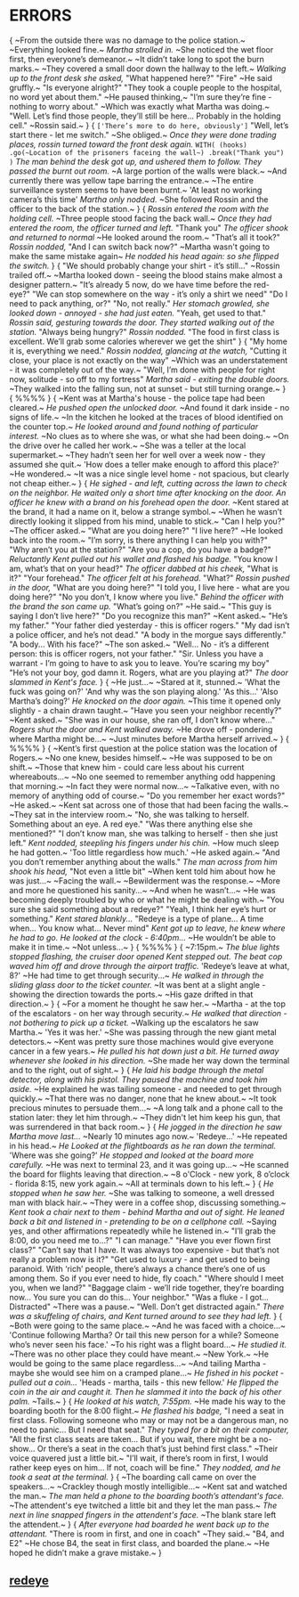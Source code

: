 # ERRORS
{
~From the outside there was no damage to the police station.~
~Everything looked fine.~
*Martha strolled in.*
~She noticed the wet floor first, then everyone’s demeanor.~
~It didn’t take long to spot the burn marks.~
~They covered a small door down the hallway to the left.~
*Walking up to the front desk she asked,*
"What happened here?"
"Fire"
~He said gruffly.~
"Is everyone alright?"
"They took a couple people to the hospital, no word yet about them."
~He paused thinking,~
"I’m sure they’re fine - nothing to worry about."
~Which was exactly what Martha was doing.~
"Well.
Let’s find those people, they’ll still be here... 
Probably in the holding cell."
~Rossin said.~
}
{
`['There’s more to do here, obviously']`
"Well, let’s start there - let me switch."
~She obliged.~
*Once they were done trading places, rossin turned toward the front desk again.*
`WITH(
    (hooks)
    .go(~Location of the prisoners faceing the wall~)
    .break("Thank you")
    )`
*The man behind the desk got up, and ushered them to follow.*
*They passed the burnt out room.*
~A large portion of the walls were black.~
~And currently there was yellow tape barring the entrance.~
~The entire surveillance system seems to have been burnt.~
'At least no working camera’s this time'
*Martha only nodded.*
~She followed Rossin and the officer to the back of the station.~
}
{
*Rossin entered the room with the holding cell.*
~Three people stood facing the back wall.~
*Once they had entered the room, the officer turned and left.*
"Thank you"
*The officer shook and returned to normal*
~He looked around the room.~
"That’s all it took?"
*Rossin nodded,*
"And I can switch back now?"
~Martha wasn't going to make the same mistake again~
*He nodded his head again: so she flipped the switch.*
}
{
"We should probably change your shirt - it’s still..."
~Rossin trailed off.~
~Martha looked down - seeing the blood stains make almost a designer pattern.~
"It’s already 5 now, do we have time before the red-eye?"
"We can stop somewhere on the way - it’s only a shirt we need"
"Do I need to pack anything, or?"
"No, not really."
*Her stomach growled, she looked down - annoyed - she had just eaten.*
"Yeah, get used to that."
*Rossin said, gesturing towards the door.*
*They started walking out of the station.*
"Always being hungry?"
*Rossin nodded.*
"The food in first class is excellent. 
We’ll grab some calories wherever we get the shirt"
}
{
"My home it is, everything we need."
*Rossin nodded, glancing at the watch,*
"Cutting it close, your place is not exactly on the way"
~Which was an understatement - it was completely out of the way.~
"Well, I’m done with people for right now, solitude - so off to my fortress"
*Martha said - exiting the double doors.*
~They walked into the falling sun, not at sunset - but still turning orange.~
}
{
%%%%
}
{
~Kent was at Martha's house - the police tape had been cleared.~
*He pushed open the unlocked door.*
~And found it dark inside - no signs of life.~
~In the kitchen he looked at the traces of blood identified on the counter top.~
*He looked around and found nothing of particular interest.*
~No clues as to where she was, or what she had been doing.~
~On the drive over he called her work.~
~She was a teller at the local supermarket.~
~They hadn’t seen her for well over a week now - they assumed she quit.~
'How does a teller make enough to afford this place?'
~He wondered.~
~It was a nice single level home - not spacious, but clearly not cheap either.~
}
{
*He sighed - and left, cutting across the lawn to check on the neighbor.*
*He waited only a short time after knocking on the door.*
*An officer he knew with a brand on his forehead open the door.*
~Kent stared at the brand, it had a name on it, below a strange symbol.~
~When he wasn’t directly looking it slipped from his mind, unable to stick.~
"Can I help you?"
~The officer asked.~
"What are you doing here?"
"I live here?"
~He looked back into the room.~
"I’m sorry, is there anything I can help you with?"
"Why aren’t you at the station?"
"Are you a cop, do you have a badge?"
*Reluctantly Kent pulled out his wallet and flashed his badge.*
"You know I am, what’s that on your head?"
*The officer dabbed at his cheek,*
"What is it?"
"Your forehead."
*The officer felt at his forehead.*
"What?"
*Rossin pushed in the door,*
"What are you doing here?"
"I told you, I live here - what are you doing here?"
"No you don’t, I know where you live."
*Behind the officer with the brand the son came up.*
"What’s going on?"
~He said.~
"This guy is saying I don’t live here?"
"Do you recognize this man?"
~Kent asked.~
"He’s my father."
"Your father died yesterday - this is officer rogers."
"My dad isn’t a police officer, and he’s not dead."
"A body in the morgue says differently."
"A body...
With his face?"
~The son asked.~
"Well...
No - it’s a different person: this is officer rogers, not your father."
"Sir.
Unless you have a warrant - I’m going to have to ask you to leave.
You’re scaring my boy"
"He’s not your boy, god damn it.
Rogers, what are you playing at?"
*The door slammed in Kent's face.*
}
{
~He just...~
~Stared at it, stunned.~
'What the fuck was going on?'
'And why was the son playing along.'
'As this...'
'Also Martha’s doing?'
*He knocked on the door again.*
~This time it opened only slightly - a chain drawn taught.~
"Have you seen your neighbor recently?"
~Kent asked.~
"She was in our house, she ran off, I don’t know where..."
*Rogers shut the door and Kent walked away.*
~He drove off - pondering where Martha might be...~
~Just minutes before Martha herself arrived.~
}
{
%%%%
}
{
~Kent’s first question at the police station was the location of Rogers.~
~No one knew, besides himself.~
~He was supposed to be on shift.~
~Those that knew him - could care less about his current whereabouts...~
~No one seemed to remember anything odd happening that morning.~
~In fact they were normal now...~
~Talkative even, with no memory of anything odd of course.~
"Do you remember her exact words?"
~He asked.~
~Kent sat across one of those that had been facing the walls.~
~They sat in the interview room.~
"No, she was talking to herself.
Something about an eye.
A red eye."
"Was there anything else she mentioned?"
"I don’t know man, she was talking to herself - then she just left."
*Kent nodded, steepling his fingers under his chin.*
~How much sleep he had gotten.~
'Too little regardless how much.'
~He asked again.~
"And you don’t remember anything about the walls."
*The man across from him shook his head,*
"Not even a little bit"
~When kent told him about how he was just...~
~Facing the wall.~
~Bewilderment was the response.~
~More and more he questioned his sanity...~
~And when he wasn’t...~
~He was becoming deeply troubled by who or what he might be dealing with.~
"You sure she said something about a redeye?"
"Yeah, I think her eye’s hurt or something."
*Kent stared blankly...*
"Redeye is a type of plane...
A time when...
You know what...
Never mind"
*Kent got up to leave, he knew where he had to go.*
*He looked at the clock - 6:40pm...*
~He wouldn’t be able to make it in time.~
~Not unless...~
}
{
%%%%
}
{
~7:15pm.~
*The blue lights stopped flashing, the cruiser door opened*
*Kent stepped out.*
*The beat cop waved him off and drove through the airport traffic.*
'Redeye’s leave at what, 8?'
~He had time to get through security...~
*He walked in through the sliding glass door to the ticket counter.*
~It was bent at a slight angle - showing the direction towards the ports.~
~His gaze drifted in that direction.~
}
{
~For a moment he thought he saw her.~
~Martha - at the top of the escalators - on her way through security.~
*He walked that direction - not bothering to pick up a ticket.*
~Walking up the escalators he saw Martha.~
'Yes it was her.'
~She was passing through the new giant metal detectors.~
~Kent was pretty sure those machines would give everyone cancer in a few years.~
*He pulled his hat down just a bit.*
*He turned away whenever she looked in his direction.*
~She made her way down the terminal and to the right, out of sight.~
}
{
*He laid his badge through the metal detector, along with his pistol.*
*They paused the machine and took him aside.*
~He explained he was tailing someone - and needed to get through quickly.~
~That there was no danger, none that he knew about.~
~It took precious minutes to persuade them...~
~A long talk and  a phone call to the station later: they let him through.~
~They didn't let him keep his gun, that was surrendered in that back room.~
}
{
*He jogged in the direction he saw Martha move last...*
~Nearly 10 minutes ago now.~
'Redeye...'
~He repeated in his head.~
*He Looked at the flightboards as he ran down the terminal.*
'Where was she going?'
*He stopped and looked at the board more carefully.*
~He was next to terminal 23, and it was going up...~
~He scanned the board for flights leaving that direction.~
~8 o'Clock - new york, 8 o’clock - florida 8:15, new york again.~
~All at terminals down to his left.~
}
{
*He stopped when he saw her.*
~She was talking to someone, a well dressed man with black hair.~
~They were in a coffee shop, discussing something.~
*Kent took a chair next to them - behind Martha and out of sight.*
*He leaned back a bit and listened in - pretending to be on a cellphone call.*
~Saying yes, and other affirmations repeatedly while he listened in.~
"I’ll grab the 8:00, do you need me to...?"
"I can manage."
"Have you ever flown first class?"
"Can’t say that I have. 
It was always too expensive - but that’s not really a problem now is it?"
"Get used to luxury - and get used to being paranoid. 
With ‘rich’ people, there’s always a chance there’s one of us among them. 
So if you ever need to hide, fly coach."
"Where should I meet you, when we land?"
"Baggage claim - we’ll ride together, they’re boarding now...
You sure you can do this...
Your neighbor."
"Was a fluke - I got...
Distracted"
~There was a pause.~
"Well.
Don’t get distracted again."
*There was a skuffeling of chairs, and Kent turned around to see they had left.*
}
{
~Both were going to the same place.~
~And he was faced with a choice...~
'Continue following Martha? 
Or tail this new person for a while? 
Someone who’s never seen his face.'
~To his right was a flight board...~
*He studied it.*
~There was no other place they could have meant.~
~New York.~
~He would be going to the same place regardless...~
~And tailing Martha - maybe she would see him on a cramped plane...~
*He fished in his pocket - pulled out a coin...*
'Heads - martha, tails - this new fellow.'
*He flipped the coin in the air and caught it.*
*Then he slammed it into the back of his other palm.*
~Tails.~
}
{
*He looked at his watch, 7:55pm.*
~He made his way to the boarding booth for the 8:00 flight.~
*He flashed his badge,*
"I need a seat in first class. 
Following someone who may or may not be a dangerous man, no need to panic...
But I need that seat."
*They typed for a bit on their computer,*
"All the first class seats are taken... 
But if you wait, there might be a no-show...
Or there’s a seat in the coach that’s just behind first class."
~Their voice quavered just a little bit.~
"I’ll wait, if there’s room in first, I would rather keep eyes on him...
If not, coach will be fine."
*They nodded, and he took a seat at the terminal.*
}
{
~The boarding call came on over the speakers...~
~Crackley though mostly intelligible...~
~Kent sat and watched the man.~
*The man held a phone to the boarding booth’s attendant's face.*
~The attendent's eye twitched a little bit and they let the man pass.~
*The next in line snapped fingers in the attendent's face.*
~The blank stare left the attendent.~
}
{
*After everyone had boarded he went back up to the attendant.*
"There is room in first, and one in coach"
~They said.~
"B4, and E2"
~He chose B4, the seat in first class, and boarded the plane.~
~He hoped he didn’t make a grave mistake.~
}
## [redeye](redeye.md)
